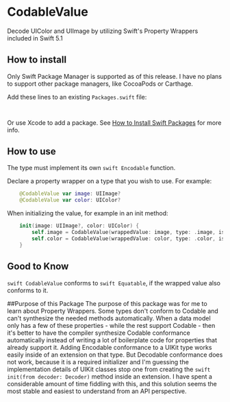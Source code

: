 # CodableValue

Decode UIColor and UIImage by utilizing Swift's Property Wrappers included in Swift 5.1

## How to install
Only Swift Package Manager is supported as of this release. I have no plans to support other package managers, like CocoaPods or Carthage.

Add these lines to an existing `Packages.swift` file:
```swift
    
```
Or use Xcode to add a package. See [How to Install Swift Packages]() for more info.

## How to use
The type must implement its own `swift Encodable` function.

Declare a property wrapper on a type that you wish to use.
For example:
```swift
    @CodableValue var image: UIImage?
    @CodableValue var color: UIColor?
```

When initializing the value, for example in an init method:
```swift
    init(image: UIImage?, color: UIColor) {
        self.image = CodableValue(wrappedValue: image, type: .image, isOptional: true)
        self.color = CodableValue(wrappedValue: color, type: .color, isOptional: false)
    }
```

## Good to Know
`swift CodableValue` conforms to `swift Equatable`, if the wrapped value also conforms to it.

##Purpose of this Package
The purpose of this package was for me to learn about Property Wrappers. Some types don't conform to Codable and can't synthesize the needed methods automatically. When a data model only has a few of these properties - while the rest support Codable - then it's better to have the compiler synthesize Codable conformance automatically instead of writing a lot of boilerplate code for properties that already support it. 
Adding Encodable conformance to a UIKit type works easily inside of an extension on that type. But Decodable conformance does not work, because it is a required initializer and I'm guessing the implementation details of UIKit classes stop one from creating the `swift init(from decoder: Decoder)` method inside an extension.
I have spent a considerable amount of time fiddling with this, and this solution seems the most stable and easiest to understand from an API perspective.
